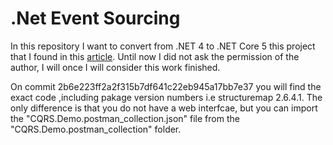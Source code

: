 # .Net Event Sourcing

In this repository I want to convert from .NET 4 to .NET Core 5 this project that I found in this [article](https://www.codeproject.com/Articles/555855/Introduction-to-CQRS). Until now I did not ask the permission of the author, I will once I will consider this work finished.

On commit 2b6e223ff2a2f315b7df641c22eb945a17bb7e37 you will find the exact code ,including pakage version numbers i.e structuremap 2.6.4.1. The only difference is that you do not have a web interfcae, but you can import the "CQRS.Demo.postman_collection.json" file from the "CQRS.Demo.postman_collection" folder.

